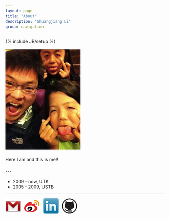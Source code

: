 ```yaml
---
layout: page
title: "About"
description: "Shuangjiang Li"
group: navigation
---
```

{% include JB/setup %}

![avatar](/assets/images/sj.png)

<div style="line-height: 30px;">

Here I am and this is me!!


</div>
---

* 2009 - now, UTK
* 2005 - 2009, USTB

---

[![gmail](/assets/images/third_party_logo/gmail.png)](mailto:sli@anotherbug.com) &nbsp;
[![weibo](/assets/images/third_party_logo/weibo.png)](http://weibo.com/shuangjiangli) &nbsp;
[![linkedin](/assets/images/third_party_logo/linkedin.png)](http://www.linkedin.com/in/shuangjiangli) &nbsp;
[![github](/assets/images/third_party_logo/github.jpeg)](https://github.com/mousepotato) 



